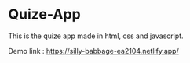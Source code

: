 # Quize-App
This is the quize app made in html, css and javascript.

Demo link : https://silly-babbage-ea2104.netlify.app/
